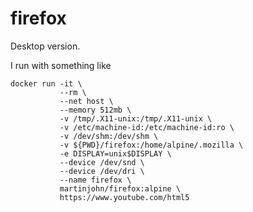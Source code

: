 # firefox
Desktop version.

I run with something like

    docker run -it \
               --rm \
               --net host \
               --memory 512mb \
               -v /tmp/.X11-unix:/tmp/.X11-unix \
               -v /etc/machine-id:/etc/machine-id:ro \
               -v /dev/shm:/dev/shm \
               -v ${PWD}/firefox:/home/alpine/.mozilla \
               -e DISPLAY=unix$DISPLAY \
               --device /dev/snd \
               --device /dev/dri \
               --name firefox \
               martinjohn/firefox:alpine \
               https://www.youtube.com/html5
